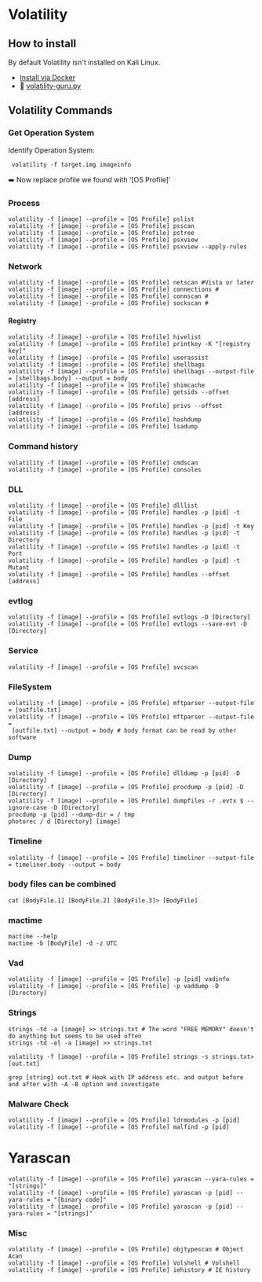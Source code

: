 # Volatility

## How to install

By default Volatility isn't installed on Kali Linux.

* [Install via Docker](https://hub.docker.com/r/phocean/volatility)
* 🐍 [volatility-guru.py](assets/volatility-guru.py)

## Volatility Commands

### Get Operation System

Identify Operation System:

```
 volatility -f target.img imageinfo
```

➡️ Now replace profile we found with  ‘[OS Profile]’

### Process

```
volatility -f [image] --profile = [OS Profile] pslist  
volatility -f [image] --profile = [OS Profile] psscan  
volatility -f [image] --profile = [OS Profile] pstree  
volatility -f [image] --profile = [OS Profile] psxview  
volatility -f [image] --profile = [OS Profile] psxview --apply-rules
```

### Network

```
volatility -f [image] --profile = [OS Profile] netscan #Vista or later  
volatility -f [image] --profile = [OS Profile] connections #  
volatility -f [image] --profile = [OS Profile] connscan #  
volatility -f [image] --profile = [OS Profile] sockscan #
```

#### Registry

```
volatility -f [image] --profile = [OS Profile] hivelist  
volatility -f [image] --profile = [OS Profile] printkey -K "[registry key]"  
volatility -f [image] --profile = [OS Profile] userassist  
volatility -f [image] --profile = [OS Profile] shellbags  
volatility -f [image] --profile = [OS Profile] shellbags --output-file = [shellbags.body] --output = body  
volatility -f [image] --profile = [OS Profile] shimcache  
volatility -f [image] --profile = [OS Profile] getsids --offset [address]  
volatility -f [image] --profile = [OS Profile] privs --offset [address]  
volatility -f [image] --profile = [OS Profile] hashdump  
volatility -f [image] --profile = [OS Profile] lsadump
```

### Command history

```
volatility -f [image] --profile = [OS Profile] cmdscan  
volatility -f [image] --profile = [OS Profile] consoles
```

### DLL

```
volatility -f [image] --profile = [OS Profile] dlllist  
volatility -f [image] --profile = [OS Profile] handles -p [pid] -t File  
volatility -f [image] --profile = [OS Profile] handles -p [pid] -t Key  
volatility -f [image] --profile = [OS Profile] handles -p [pid] -t Directory  
volatility -f [image] --profile = [OS Profile] handles -p [pid] -t Port  
volatility -f [image] --profile = [OS Profile] handles -p [pid] -t Mutant  
volatility -f [image] --profile = [OS Profile] handles --offset [address]
```

### evtlog

```
volatility -f [image] --profile = [OS Profile] evtlogs -D [Directory]  
volatility -f [image] --profile = [OS Profile] evtlogs --save-evt -D [Directory]
```

### Service

```
volatility -f [image] --profile = [OS Profile] svcscan
```

### FileSystem

```
volatility -f [image] --profile = [OS Profile] mftparser --output-file = [outfile.txt]  
volatility -f [image] --profile = [OS Profile] mftparser --output-file =
 [outfile.txt] --output = body # body format can be read by other 
software
```

### Dump

```
volatility -f [image] --profile = [OS Profile] dlldump -p [pid] -D [Directory]  
volatility -f [image] --profile = [OS Profile] procdump -p [pid] -D [Directory]  
volatility -f [image] --profile = [OS Profile] dumpfiles -r .evtx $ --ignore-case -D [Directory]  
procdump -p [pid] --dump-dir = / tmp  
photorec / d [Directory] [image]
```

### Timeline

```
volatility -f [image] --profile = [OS Profile] timeliner --output-file = timeliner.body --output = body
```

### body files can be combined

```
cat [BodyFile.1] [BodyFile.2] [BodyFile.3]> [BodyFile]
```

### mactime

```
mactime --help  
mactime -b [BodyFile] -d -z UTC
```

### Vad

```
volatility -f [image] --profile = [OS Profile] -p [pid] vadinfo  
volatility -f [image] --profile = [OS Profile] -p vaddump -D [Directory]
```

### Strings

```
strings -td -a [image] >> strings.txt # The word "FREE MEMORY" doesn't do anything but seems to be used often  
strings -td -el -a [image] >> strings.txt

volatility -f [image] --profile = [OS Profile] strings -s strings.txt> [out.txt]

grep [string] out.txt # Hook with IP address etc. and output before and after with -A -B option and investigate
```

### Malware Check

```
volatility -f [image] --profile = [OS Profile] ldrmodules -p [pid]  
volatility -f [image] --profile = [OS Profile] malfind -p [pid]
```

# Yarascan

```
volatility -f [image] --profile = [OS Profile] yarascan --yara-rules = "[strings]"  
volatility -f [image] --profile = [OS Profile] yarascan -p [pid] --yara-rules = "[binary code]"  
volatility -f [image] --profile = [OS Profile] yarascan -p [pid] --yara-rules = "[strings]"
```

### Misc

```
volatility -f [image] --profile = [OS Profile] objtypescan # Object Acan  
volatility -f [image] --profile = [OS Profile] Volshell # Volshell  
volatility -f [image] --profile = [OS Profile] iehistory # IE history
```
